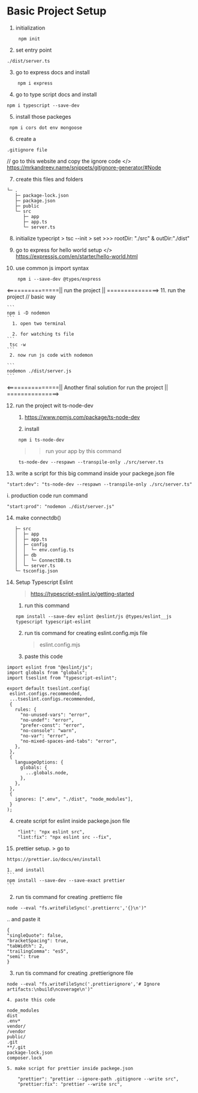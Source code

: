 # Basic Project Setup

1. initialization
   ```
    npm init
   ```
2. set entry point

```
./dist/server.ts
```

3. go to express docs and install

```
    npm i express
```

4. go to type script docs and install

```
npm i typescript --save-dev
```

5. install those packeges

```
 npm i cors dot env mongoose

```

6. create a

```
.gitignore file
```

// go to this website and copy the ignore code
</> https://mrkandreev.name/snippets/gitignore-generator/#Node

7. create this files and folders

```
└─ .
   ├─ package-lock.json
   ├─ package.json
   ├─ public
   └─ src
      ├─ app
      ├─ app.ts
      └─ server.ts

```

8. initialize typecript > tsc --init > set >>> rootDir: "./src" & outDir:"./dist"

9. go to express for hello world setup
   </> https://expressjs.com/en/starter/hello-world.html

10. use common js import syntax

```
    npm i --save-dev @types/express
```

<===============|| run the project || ===============> 11. run the project
// basic way

    ```
    npm i -D nodemon
    ```
      1. open two terminal

      2. for watching ts file
    ```
     tsc -w
    ```
     2. now run js code with nodemon

    ```
    nodemon ./dist/server.js
    ```

<===============|| Another final solution for run the project || ===============>

12. run the project wit ts-node-dev

    1. https://www.npmjs.com/package/ts-node-dev

    2. install

    ```
     npm i ts-node-dev
    ```

    > > run your app by this command

    ```
     ts-node-dev --respawn --transpile-only ./src/server.ts
    ```

13. write a script for this big command inside your packege.json file

```
"start:dev": "ts-node-dev --respawn --transpile-only ./src/server.ts"

```

i. production code run command

```
"start:prod": "nodemon ./dist/server.js"
```

14. make connectdb()

```
   ├─ src
   │  ├─ app
   │  ├─ app.ts
   │  ├─ config
   │  │  └─ env.config.ts
   │  ├─ db
   │  │  └─ ConnectDB.ts
   │  └─ server.ts
   └─ tsconfig.json
```

14. Setup Typescript Eslint

    > https://typescript-eslint.io/getting-started

    1.  run this command

    ```
    npm install --save-dev eslint @eslint/js @types/eslint__js typescript typescript-eslint
    ```

    2. run tis command for creating eslint.config.mjs file

       > eslint.config.mjs

    3. paste this code

```
import eslint from "@eslint/js";
import globals from "globals";
import tseslint from "typescript-eslint";

export default tseslint.config(
 eslint.configs.recommended,
 ...tseslint.configs.recommended,
 {
   rules: {
     "no-unused-vars": "error",
     "no-undef": "error",
     "prefer-const": "error",
     "no-console": "warn",
     "no-var": "error",
     "no-mixed-spaces-and-tabs": "error",
   },
 },
 {
   languageOptions: {
     globals: {
       ...globals.node,
     },
   },
 },
 {
   ignores: [".env", "./dist", "node_modules"],
 }
);
```

4. create script for eslint inside packege.json file

```
    "lint": "npx eslint src",
    "lint:fix": "npx eslint src --fix",
```

15. prettier setup. > go to

```
https://prettier.io/docs/en/install
```

    1. and install
    ```
    npm install --save-dev --save-exact prettier
    ```

2. run tis command for creating .prettierrc file

```
node --eval "fs.writeFileSync('.prettierrc','{}\n')"
```

.. and paste it

```
{
"singleQuote": false,
"bracketSpacing": true,
"tabWidth": 2,
"trailingComma": "es5",
"semi": true
}

```

3.  run tis command for creating .prettierignore file

```
node --eval "fs.writeFileSync('.prettierignore','# Ignore artifacts:\nbuild\ncoverage\n')"
```

    4. paste this code

```
node_modules
dist
.env*
vendor/
/vendor
public/
.git
**/.git
package-lock.json
composer.lock
```

    5. make script for prettier inside packege.json

```
    "prettier": "prettier --ignore-path .gitignore --write src",
    "prettier:fix": "prettier --write src",
```

